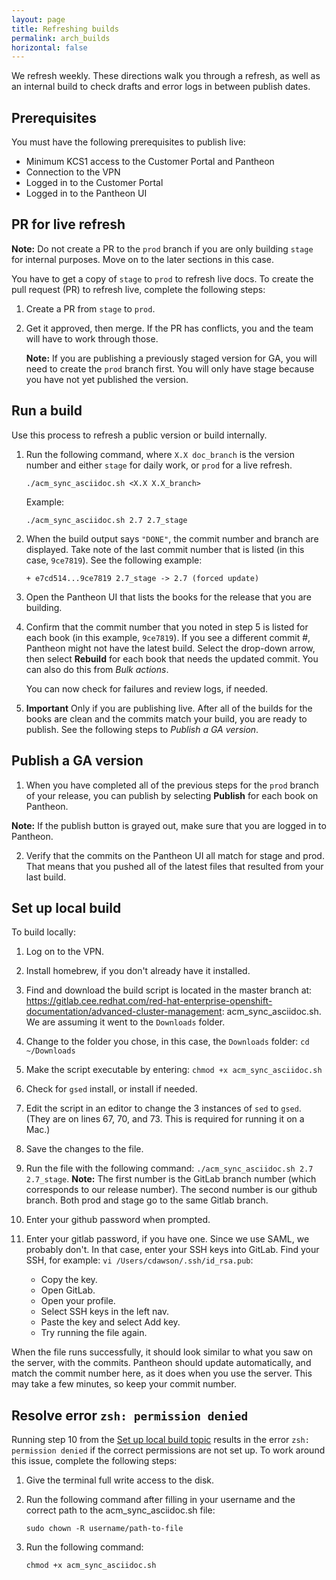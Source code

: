 ```yaml
---
layout: page
title: Refreshing builds
permalink: arch_builds
horizontal: false
---
```


We refresh weekly. These directions walk you through a refresh, as well as an internal build to check drafts and error logs in between publish dates.

## Prerequisites

You must have the following prerequisites to publish live:

- Minimum KCS1 access to the Customer Portal and Pantheon
- Connection to the VPN
- Logged in to the Customer Portal
- Logged in to the Pantheon UI 

## PR for live refresh

**Note:** Do not create a PR to the `prod` branch if you are only building `stage` for internal purposes. Move on to the later sections in this case.

You have to get a copy of `stage` to `prod` to refresh live docs. To create the pull request (PR) to refresh live, complete the following steps:

1. Create a PR from `stage` to `prod`. 

2. Get it approved, then merge. If the PR has conflicts, you and the team will have to work through those.

   **Note:** If you are publishing a previously staged version for GA, you will need to create the `prod` branch first. You will only have stage because you have not yet published the version.
  
## Run a build

Use this process to refresh a public version or build internally.

1. Run the following command, where `X.X doc_branch` is the version number and either `stage` for daily work, or `prod` for a live refresh. 

   ```
   ./acm_sync_asciidoc.sh <X.X X.X_branch>
   ```
   Example:

   ```
   ./acm_sync_asciidoc.sh 2.7 2.7_stage 
   ```
   
2. When the build output says `"DONE"`, the commit number and branch are displayed. Take note of the last commit number that is listed (in this case, `9ce7819`). See the following example:

   ```
   + e7cd514...9ce7819 2.7_stage -> 2.7 (forced update)
   ```

3. Open the Pantheon UI that lists the books for the release that you are building. 

4. Confirm that the commit number that you noted in step 5 is listed for each book (in this example, `9ce7819`). If you see a different commit #, Pantheon might not have the latest build. Select the drop-down arrow, then select **Rebuild** for each book that needs the updated commit. You can also do this from _Bulk actions_. 

   You can now check for failures and review logs, if needed.

5. **Important** Only if you are publishing live. After all of the builds for the books are clean and the commits match your build, you are ready to publish. See the following steps to _Publish a GA version_.

## Publish a GA version
   
1. When you have completed all of the previous steps for the `prod` branch of your release, you can publish by selecting **Publish** for each book on Pantheon.

**Note:** If the publish button is grayed out, make sure that you are logged in to Pantheon. 

2. Verify that the commits on the Pantheon UI all match for stage and prod. That means that you pushed all of the latest files that resulted from your last build.

## Set up local build

To build locally:

1. Log on to the VPN.
2. Install homebrew, if you don't already have it installed.
3. Find and download the build script is located in the master branch at: https://gitlab.cee.redhat.com/red-hat-enterprise-openshift-documentation/advanced-cluster-management: acm_sync_asciidoc.sh. We are assuming it went to the `Downloads` folder.
5. Change to the folder you chose, in this case, the `Downloads` folder: `cd ~/Downloads`
6. Make the script executable by entering: `chmod +x acm_sync_asciidoc.sh`
7. Check for `gsed` install, or install if needed.
8. Edit the script in an editor to change the 3 instances of `sed` to `gsed`. (They are on lines 67, 70, and 73. This is required for running it on a Mac.) 
9. Save the changes to the file.
10. Run the file with the following command: `./acm_sync_asciidoc.sh 2.7 2.7_stage`. **Note:** The first number is the GitLab branch number (which corresponds to our release number). The second number is our github branch. Both prod and stage go to the same Gitlab branch.
11. Enter your github password when prompted.
12. Enter your gitlab password, if you have one. Since we use SAML, we probably don't. In that case, enter your SSH keys into GitLab. Find your SSH, for example:
    `vi /Users/cdawson/.ssh/id_rsa.pub`:
    
     - Copy the key.
     - Open GitLab.
     - Open your profile.
     - Select SSH keys in the left nav.
     - Paste the key and select Add key. 
     - Try running the file again.
  
When the file runs successfully, it should look similar to what you saw on the server, with the commits. Pantheon should update automatically, and match the commit number here, as it does when you use the server. This may take a few minutes, so keep your commit number.

## Resolve error `zsh: permission denied`

Running step 10 from the [Set up local build topic](#set-up-local-build) results in the error `zsh: permission denied` if the correct permissions are not set up. To work around this issue, complete the following steps:

1. Give the terminal full write access to the disk.
2. Run the following command after filling in your username and the correct path to the acm_sync_asciidoc.sh file:
   
   ```
   sudo chown -R username/path-to-file
   ```
   
3. Run the following command:

   ```
   chmod +x acm_sync_asciidoc.sh
   ```
